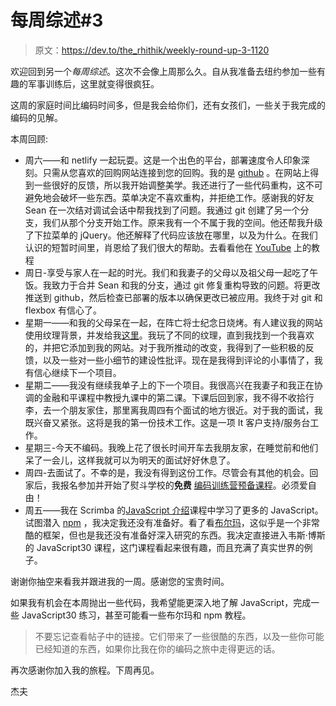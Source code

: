 # 每周综述#3

> 原文：<https://dev.to/the_rhithik/weekly-round-up-3-1120>

欢迎回到另一个*每周综述*。这次不会像上周那么久。自从我准备去纽约参加一些有趣的军事训练后，这里就变得很疯狂。

这周的家庭时间比编码时间多，但是我会给你们，还有女孩们，一些关于我完成的编码的见解。

本周回顾:

*   周六——和 netlify 一起玩耍。这是一个出色的平台，部署速度令人印象深刻。只需从您喜欢的回购网站连接到您的回购。我的是 [github](https://github.com/) 。在网站上得到一些很好的反馈，所以我开始调整美学。我还进行了一些代码重构，这不可避免地会破坏一些东西。菜单决定不喜欢重构，并拒绝工作。感谢我的好友 Sean 在一次结对调试会话中帮我找到了问题。我通过 git 创建了另一个分支，我们从那个分支开始工作。原来我有一个不属于我的空间。他还帮我升级了下拉菜单的 jQuery。他还解释了代码应该放在哪里，以及为什么。在我们认识的短暂时间里，肖恩给了我们很大的帮助。去看看他在 [YouTube](https://www.youtube.com/channel/UCyH4i2twA5tdJhZVcSoNZRQ) 上的教程
*   周日-享受与家人在一起的时光。我们和我妻子的父母以及祖父母一起吃了午饭。我致力于合并 Sean 和我的分支，通过 git 修复重构导致的问题。将更改推送到 github，然后检查已部署的版本以确保更改已被应用。我终于对 git 和 flexbox 有信心了。
*   星期一——和我的父母呆在一起，在阵亡将士纪念日烧烤。有人建议我的网站使用纹理背景，并发给我[这里](https://transparenttextures.com/)。我玩了不同的纹理，直到我找到一个我喜欢的，并把它添加到我的网站。对于我所推动的改变，我得到了一些积极的反馈，以及一些对一些小细节的建设性批评。现在是我得到评论的小事情了，我有信心继续下一个项目。
*   星期二——我没有继续我单子上的下一个项目。我很高兴在我妻子和我正在协调的金融和平课程中教授九课中的第二课。下课后回到家，我不得不收拾行李，去一个朋友家住，那里离我周四有个面试的地方很近。对于我的面试，我既兴奋又紧张。这将是我的第一份技术工作。这是一项 It 客户支持/服务台工作。
*   星期三-今天不编码。我晚上花了很长时间开车去我朋友家，在睡觉前和他们呆了一会儿，这样我就可以为明天的面试好好休息了。
*   周四-去面试了。不幸的是，我没有得到这份工作。尽管会有其他的机会。回家后，我报名参加并开始了熨斗学校的**免费** [编码训练营预备课程](https://flatironschool.com/free-courses/coding-bootcamp-prep)。必须爱自由！
*   周五——我在 Scrimba 的[JavaScript 介绍](https://scrimba.com/g/gintrotojavascript)课程中学习了更多的 JavaScript。试图潜入 [npm](https://www.npmjs.com/) ，我决定我还没有准备好。看了看[布尔玛](https://bulma.io/)，这似乎是一个非常酷的框架，但也是我还没有准备好深入研究的东西。我决定直接进入韦斯·博斯的 JavaScript30 课程，这门课程看起来很有趣，而且充满了真实世界的例子。

谢谢你抽空来看我并跟进我的一周。感谢您的宝贵时间。

如果我有机会在本周抛出一些代码，我希望能更深入地了解 JavaScript，完成一些 JavaScript30 练习，甚至可能看一些布尔玛和 npm 教程。

> 不要忘记查看帖子中的链接。它们带来了一些很酷的东西，以及一些你可能已经知道的东西，如果你比我在你的编码之旅中走得更远的话。

再次感谢你加入我的旅程。下周再见。

杰夫